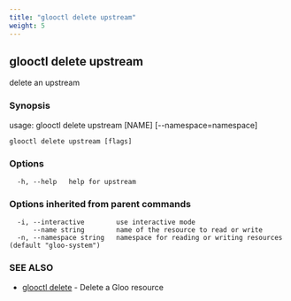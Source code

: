 ```yaml
---
title: "glooctl delete upstream"
weight: 5
---
```

## glooctl delete upstream

delete an upstream

### Synopsis

usage: glooctl delete upstream [NAME] [--namespace=namespace]

```
glooctl delete upstream [flags]
```

### Options

```
  -h, --help   help for upstream
```

### Options inherited from parent commands

```
  -i, --interactive        use interactive mode
      --name string        name of the resource to read or write
  -n, --namespace string   namespace for reading or writing resources (default "gloo-system")
```

### SEE ALSO

* [glooctl delete](../glooctl_delete)	 - Delete a Gloo resource

